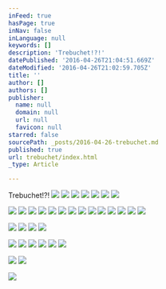 ```yaml
---
inFeed: true
hasPage: true
inNav: false
inLanguage: null
keywords: []
description: 'Trebuchet!?!'
datePublished: '2016-04-26T21:04:51.669Z'
dateModified: '2016-04-26T21:02:59.705Z'
title: ''
author: []
authors: []
publisher:
  name: null
  domain: null
  url: null
  favicon: null
starred: false
sourcePath: _posts/2016-04-26-trebuchet.md
published: true
url: trebuchet/index.html
_type: Article

---
```

Trebuchet!?!
![](https://the-grid-user-content.s3-us-west-2.amazonaws.com/7ad1aedc-3961-4672-b529-767971b1130d.jpg)
![](https://the-grid-user-content.s3-us-west-2.amazonaws.com/a68563d3-2f64-4110-80da-bae72fcf5188.jpg)
![](https://the-grid-user-content.s3-us-west-2.amazonaws.com/46cdc6b4-8dbd-4f79-ae39-75231abc78a0.jpg)
![](https://the-grid-user-content.s3-us-west-2.amazonaws.com/d71f6c8a-fc7e-40fb-bc48-2d0ab6978c79.jpg)
![](https://the-grid-user-content.s3-us-west-2.amazonaws.com/add10fb8-361f-4e5c-aa8c-e3e86e590bfd.jpg)
![](https://the-grid-user-content.s3-us-west-2.amazonaws.com/76c00b2d-02d4-47fb-9cbd-b3784860a45e.jpg)
![](https://the-grid-user-content.s3-us-west-2.amazonaws.com/195714fa-e186-45e6-a26f-93683fae9ade.jpg)

  
![](https://the-grid-user-content.s3-us-west-2.amazonaws.com/4aba732c-4b9f-4783-9e86-5005ad53ffe3.jpg)
![](https://the-grid-user-content.s3-us-west-2.amazonaws.com/83c52315-606e-42c7-8ec8-e7fb2218c78d.jpg)
![](https://the-grid-user-content.s3-us-west-2.amazonaws.com/ea14c9d5-245f-492f-bf26-0675f2bb5010.jpg)
![](https://the-grid-user-content.s3-us-west-2.amazonaws.com/26a4fc5a-84e6-4c8c-baea-1fba5fdafe1d.jpg)
![](https://the-grid-user-content.s3-us-west-2.amazonaws.com/21205d5b-1a6a-4a60-907d-f65cd496cfc4.jpg)
![](https://the-grid-user-content.s3-us-west-2.amazonaws.com/43246452-2b5c-42b3-bb6c-94c191427915.jpg)
![](https://the-grid-user-content.s3-us-west-2.amazonaws.com/9dd7d1f8-2c06-48f2-ba05-d61b6ce65198.jpg)
![](https://the-grid-user-content.s3-us-west-2.amazonaws.com/9d67bdda-296a-446d-ae8c-b60cd06813bc.jpg)
![](https://the-grid-user-content.s3-us-west-2.amazonaws.com/c1f27fd0-a435-461b-b677-2460a3c60052.jpg)
![](https://the-grid-user-content.s3-us-west-2.amazonaws.com/b1d1630a-9b54-487c-8212-fc04d5c7e4b6.jpg)
![](https://the-grid-user-content.s3-us-west-2.amazonaws.com/ae62223f-5246-493d-9d42-f67b374018f5.jpg)
![](https://the-grid-user-content.s3-us-west-2.amazonaws.com/5ba7ba7e-6389-4473-a14c-b91026dc5438.jpg)
![](https://the-grid-user-content.s3-us-west-2.amazonaws.com/0c21add7-b5c4-4107-ac71-5ac8a19d3c98.jpg)
![](https://the-grid-user-content.s3-us-west-2.amazonaws.com/a2580ee8-383a-4ec0-9150-5c7eb6ce3c09.jpg)

  
  
![](https://the-grid-user-content.s3-us-west-2.amazonaws.com/e7974092-c8fa-47e6-97c6-ae59cc419cda.jpg)
![](https://the-grid-user-content.s3-us-west-2.amazonaws.com/108f6723-4bd1-4390-8680-26a01e3a1041.jpg)
![](https://the-grid-user-content.s3-us-west-2.amazonaws.com/52e93d0a-9053-4824-8d9f-912c851031cb.jpg)
![](https://the-grid-user-content.s3-us-west-2.amazonaws.com/c96e9e04-400c-4e0a-9430-8731a5edcb07.jpg)

  
![](https://the-grid-user-content.s3-us-west-2.amazonaws.com/6fa75dd3-4503-4fef-8f58-986cbdb1f27f.jpg)
![](https://the-grid-user-content.s3-us-west-2.amazonaws.com/766c8a8d-6b28-4444-8770-ca3b2feda74b.jpg)
![](https://the-grid-user-content.s3-us-west-2.amazonaws.com/cbd7be29-a2f9-4faa-a542-86e7a47a6488.jpg)
![](https://the-grid-user-content.s3-us-west-2.amazonaws.com/a4d25f01-0b9d-4102-96db-81e387dab805.jpg)
![](https://the-grid-user-content.s3-us-west-2.amazonaws.com/d50799c8-f8ee-4288-a1d2-3d8bafb54126.jpg)
![](https://the-grid-user-content.s3-us-west-2.amazonaws.com/2a542ffb-7653-41bf-9a13-fae00ec854bc.jpg)

  
![](https://the-grid-user-content.s3-us-west-2.amazonaws.com/beed2791-669e-4ba5-a644-8b0ac63d7f2a.jpg)
![](https://the-grid-user-content.s3-us-west-2.amazonaws.com/12995fd3-aada-4646-a23a-6d521ae5b71a.jpg)

  
![](https://the-grid-user-content.s3-us-west-2.amazonaws.com/ac68d106-2254-471f-9a2b-12397f1f3039.jpg)